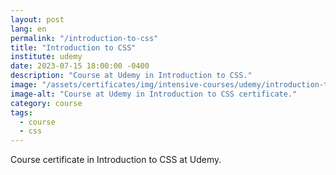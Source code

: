 ```yaml
---
layout: post
lang: en
permalink: "/introduction-to-css"
title: "Introduction to CSS"
institute: udemy
date: 2023-07-15 18:00:00 -0400
description: "Course at Udemy in Introduction to CSS."
image: "/assets/certificates/img/intensive-courses/udemy/introduction-to-css.jpg"
image-alt: "Course at Udemy in Introduction to CSS certificate."
category: course
tags:
  - course
  - css
---
```


Course certificate in Introduction to CSS at Udemy.
